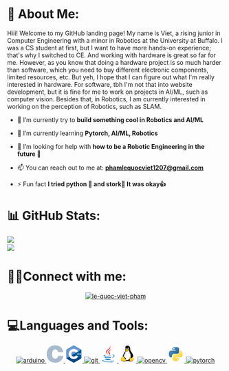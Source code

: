 <h1> 👋 About Me:</h1>
Hiii! Welcome to my GitHub landing page!
My name is Viet, a rising junior in Computer Engineering with a minor in Robotics at the University at Buffalo.
I was a CS student at first, but I want to have more hands-on experience; that's why I switched to CE. And working with hardware is great so far for me. However, as you know that doing a hardware project is so much harder than software, which you need to buy different electronic components, limited resources, etc. But yeh, I hope that I can figure out what I'm really interested in hardware. For software, tbh I'm not that into website development, but it is fine for me to work on projects in AI/ML, such as computer vision. Besides that, in Robotics, I am currently interested in working on the perception of Robotics, such as SLAM.

- 🔭 I’m currently try to **build something cool in Robotics and AI/ML**

- 🌱 I’m currently learning **Pytorch, AI/ML, Robotics**

- 🤝 I’m looking for help with **how to be a Robotic Engineering in the future 🤖**

- 📫 You can reach out to me at: **phamlequocviet1207@gmail.com**

- ⚡ Fun fact **I tried python 🐍 and stork🪿 It was okay👍**


# 📊 GitHub Stats:
![](https://nirzak-streak-stats.vercel.app/?user=quocviet1207&theme=default_repocard&hide_border=false)<br/>
![](https://github-readme-stats.vercel.app/api/top-langs/?username=quocviet1207&theme=default_repocard&hide_border=false&include_all_commits=true&count_private=false&layout=compact)

<!-- Proudly created with GPRM ( https://gprm.itsvg.in ) -->

<h1>⛓️‍💥Connect with me:</h1>
<p align="center">
<a href="https://linkedin.com/in/le-quoc-viet-pham" target="blank"><img align="center" src="https://raw.githubusercontent.com/rahuldkjain/github-profile-readme-generator/master/src/images/icons/Social/linked-in-alt.svg" alt="le-quoc-viet-pham" height="30" width="40" /></a>
</p>

<h1>💻Languages and Tools:</h1>
<p align="center"> <a href="https://www.arduino.cc/" target="_blank" rel="noreferrer"> <img src="https://cdn.worldvectorlogo.com/logos/arduino-1.svg" alt="arduino" width="40" height="40"/> </a> <a href="https://www.cprogramming.com/" target="_blank" rel="noreferrer"> <img src="https://raw.githubusercontent.com/devicons/devicon/master/icons/c/c-original.svg" alt="c" width="40" height="40"/> </a> <a href="https://www.w3schools.com/cpp/" target="_blank" rel="noreferrer"> <img src="https://raw.githubusercontent.com/devicons/devicon/master/icons/cplusplus/cplusplus-original.svg" alt="cplusplus" width="40" height="40"/> </a> <a href="https://git-scm.com/" target="_blank" rel="noreferrer"> <img src="https://www.vectorlogo.zone/logos/git-scm/git-scm-icon.svg" alt="git" width="40" height="40"/> </a> <a href="https://www.java.com" target="_blank" rel="noreferrer"> <img src="https://raw.githubusercontent.com/devicons/devicon/master/icons/java/java-original.svg" alt="java" width="40" height="40"/> </a> <a href="https://www.linux.org/" target="_blank" rel="noreferrer"> <img src="https://raw.githubusercontent.com/devicons/devicon/master/icons/linux/linux-original.svg" alt="linux" width="40" height="40"/> </a> <a href="https://opencv.org/" target="_blank" rel="noreferrer"> <img src="https://www.vectorlogo.zone/logos/opencv/opencv-icon.svg" alt="opencv" width="40" height="40"/> </a> <a href="https://www.python.org" target="_blank" rel="noreferrer"> <img src="https://raw.githubusercontent.com/devicons/devicon/master/icons/python/python-original.svg" alt="python" width="40" height="40"/> </a> <a href="https://pytorch.org/" target="_blank" rel="noreferrer"> <img src="https://www.vectorlogo.zone/logos/pytorch/pytorch-icon.svg" alt="pytorch" width="40" height="40"/> </a> </p>

